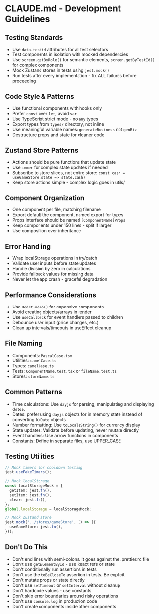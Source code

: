 # CLAUDE.md - Development Guidelines

## Testing Standards
- Use `data-testid` attributes for all test selectors
- Test components in isolation with mocked dependencies
- Use `screen.getByRole()` for semantic elements, `screen.getByTestId()` for complex components
- Mock Zustand stores in tests using `jest.mock()`
- Run tests after every implementation - fix ALL failures before proceeding

## Code Style & Patterns
- Use functional components with hooks only
- Prefer `const` over `let`, avoid `var`
- Use TypeScript strict mode - no `any` types
- Export types from `types/` directory, not inline
- Use meaningful variable names: `generateBusiness` not `genBiz`
- Destructure props and state for cleaner code

## Zustand Store Patterns
- Actions should be pure functions that update state
- Use `immer` for complex state updates if needed
- Subscribe to store slices, not entire store: `const cash = useGameStore(state => state.cash)`
- Keep store actions simple - complex logic goes in utils/

## Component Organization
- One component per file, matching filename
- Export default the component, named export for types
- Props interface should be named `[ComponentName]Props`
- Keep components under 150 lines - split if larger
- Use composition over inheritance

## Error Handling
- Wrap localStorage operations in try/catch
- Validate user inputs before state updates
- Handle division by zero in calculations
- Provide fallback values for missing data
- Never let the app crash - graceful degradation

## Performance Considerations
- Use `React.memo()` for expensive components
- Avoid creating objects/arrays in render
- Use `useCallback` for event handlers passed to children
- Debounce user input (price changes, etc.)
- Clean up intervals/timeouts in useEffect cleanup

## File Naming
- Components: `PascalCase.tsx`
- Utilities: `camelCase.ts`
- Types: `camelCase.ts`
- Tests: `ComponentName.test.tsx` or `fileName.test.ts`
- Stores: `storeName.ts`

## Common Patterns
- Time calculations: Use `dayjs` for parsing, manipulating and displaying dates.
- Dates: prefer using `dayjs` objects for in memory state instead of converting to `Date` objects
- Number formatting: Use `toLocaleString()` for currency display
- State updates: Validate before updating, never mutate directly
- Event handlers: Use arrow functions in components
- Constants: Define in separate files, use UPPER_CASE

## Testing Utilities
```typescript
// Mock timers for cooldown testing
jest.useFakeTimers();

// Mock localStorage
const localStorageMock = {
  getItem: jest.fn(),
  setItem: jest.fn(),
  clear: jest.fn(),
};
global.localStorage = localStorageMock;

// Mock Zustand store
jest.mock('../stores/gameStore', () => ({
  useGameStore: jest.fn(),
}));
```

## Don't Do This
- Don't end lines with semi-colons. It goes against the .prettier.rc file
- Don't use `getElementById` - use React refs or state
- Don't conditionally run assertions in tests
- Don't use the `toBeCloseTo` assertion in tests. Be explicit
- Don't mutate props or state directly
- Don't use `setTimeout` or `setInterval` without cleanup
- Don't hardcode values - use constants
- Don't skip error boundaries around risky operations
- Don't use `console.log` in production code
- Don't create components inside other components